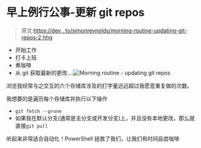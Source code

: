 # 早上例行公事-更新 git repos

> 原文:[https://dev . to/simonreynolds/morning-routine-updating-git-repos-2 hhg](https://dev.to/simonreynolds/morning-routine-updating-git-repos-2hhg)

*   开始工作
*   打卡上班
*   煮咖啡
*   从 git 获取最新的更改....![Morning routine - updating git repos](../Images/69b6a69fafc634d769b235c71b11f266.png)

浏览我经常与之交互的六个存储库涉及的打字量远远超过我愿意重复做的次数。

我想要的是遍历每个存储库并执行以下操作

*   `git fetch --prune`
*   如果我在默认分支(通常是主分支或开发分支)上，并且没有本地更改，那么就直接`git pull`

听起来非常适合自动化！PowerShell 拯救了我们，让我们有时间品尝咖啡